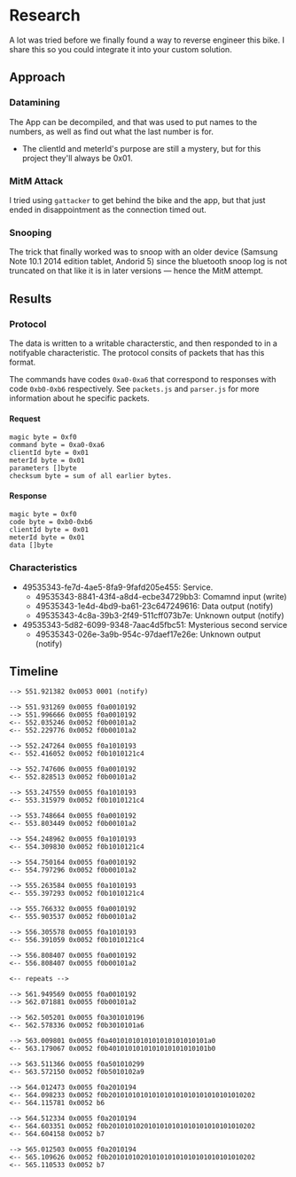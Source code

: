# Research

A lot was tried before we finally found a way to reverse engineer this bike. I share this so you could integrate it into your custom solution.

## Approach

### Datamining
The App can be decompiled, and that was used to put names to the numbers, as well as find out what the
last number is for.

* The clientId and meterId's purpose are still a mystery, but for this project they'll always be 0x01.

### MitM Attack
I tried using `gattacker` to get behind the bike and the app, but that just ended in disappointment as the
connection timed out.

### Snooping
The trick that finally worked was to snoop with an older device (Samsung Note 10.1 2014 edition tablet, Andorid 5) since the bluetooth snoop log is not truncated on that like it is in later versions — hence the MitM attempt.

## Results

### Protocol

The data is written to a writable characterstic, and then responded to in a notifyable characteristic. The protocol consits of packets that has this format.

The commands have codes `0xa0-0xa6` that correspond to responses with code `0xb0-0xb6` respectively. See `packets.js` and `parser.js` for more information about he specific packets.

#### Request
```
magic byte = 0xf0
command byte = 0xa0-0xa6
clientId byte = 0x01
meterId byte = 0x01
parameters []byte
checksum byte = sum of all earlier bytes.
```

#### Response
```
magic byte = 0xf0
code byte = 0xb0-0xb6
clientId byte = 0x01
meterId byte = 0x01
data []byte
```

### Characteristics
* 49535343-fe7d-4ae5-8fa9-9fafd205e455: Service.
  * 49535343-8841-43f4-a8d4-ecbe34729bb3: Comamnd input (write)
  * 49535343-1e4d-4bd9-ba61-23c647249616: Data output (notify)
  * 49535343-4c8a-39b3-2f49-511cff073b7e: Unknown output (notify)
* 49535343-5d82-6099-9348-7aac4d5fbc51: Mysterious second service
  * 49535343-026e-3a9b-954c-97daef17e26e: Unknown output (notify)

## Timeline

```
--> 551.921382 0x0053 0001 (notify)

--> 551.931269 0x0055 f0a0010192
--> 551.996666 0x0055 f0a0010192
<-- 552.035246 0x0052 f0b00101a2
<-- 552.229776 0x0052 f0b00101a2

--> 552.247264 0x0055 f0a1010193
<-- 552.416052 0x0052 f0b1010121c4

--> 552.747606 0x0055 f0a0010192
<-- 552.828513 0x0052 f0b00101a2

--> 553.247559 0x0055 f0a1010193
<-- 553.315979 0x0052 f0b1010121c4

--> 553.748664 0x0055 f0a0010192
<-- 553.803449 0x0052 f0b00101a2

--> 554.248962 0x0055 f0a1010193
<-- 554.309830 0x0052 f0b1010121c4

--> 554.750164 0x0055 f0a0010192
<-- 554.797296 0x0052 f0b00101a2

--> 555.263584 0x0055 f0a1010193
<-- 555.397293 0x0052 f0b1010121c4

--> 555.766332 0x0055 f0a0010192
<-- 555.903537 0x0052 f0b00101a2

--> 556.305578 0x0055 f0a1010193
<-- 556.391059 0x0052 f0b1010121c4

--> 556.808407 0x0055 f0a0010192
<-- 556.808407 0x0055 f0b00101a2

<-- repeats -->

--> 561.949569 0x0055 f0a0010192
--> 562.071881 0x0055 f0b00101a2

--> 562.505201 0x0055 f0a301010196
<-- 562.578336 0x0052 f0b3010101a6

--> 563.009801 0x0055 f0a4010101010101010101010101a0
<-- 563.179067 0x0052 f0b4010101010101010101010101b0

--> 563.511366 0x0055 f0a501010299
<-- 563.572150 0x0052 f0b5010102a9

--> 564.012473 0x0055 f0a2010194
<-- 564.098233 0x0052 f0b2010101010101010101010101010101010202
<-- 564.115781 0x0052 b6

--> 564.512334 0x0055 f0a2010194
<-- 564.603351 0x0052 f0b2010101020101010101010101010101010202
<-- 564.604158 0x0052 b7

--> 565.012503 0x0055 f0a2010194
<-- 565.109626 0x0052 f0b2010101020101010101010101010101010202
<-- 565.110533 0x0052 b7 
```